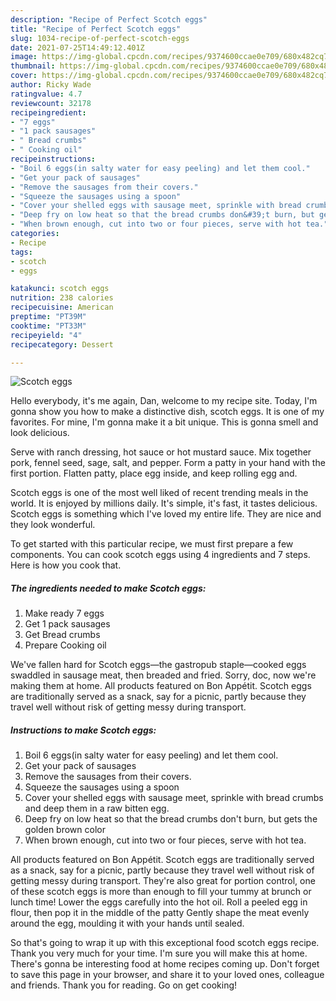 ```yaml
---
description: "Recipe of Perfect Scotch eggs"
title: "Recipe of Perfect Scotch eggs"
slug: 1034-recipe-of-perfect-scotch-eggs
date: 2021-07-25T14:49:12.401Z
image: https://img-global.cpcdn.com/recipes/9374600ccae0e709/680x482cq70/scotch-eggs-recipe-main-photo.jpg
thumbnail: https://img-global.cpcdn.com/recipes/9374600ccae0e709/680x482cq70/scotch-eggs-recipe-main-photo.jpg
cover: https://img-global.cpcdn.com/recipes/9374600ccae0e709/680x482cq70/scotch-eggs-recipe-main-photo.jpg
author: Ricky Wade
ratingvalue: 4.7
reviewcount: 32178
recipeingredient:
- "7 eggs"
- "1 pack sausages"
- " Bread crumbs"
- " Cooking oil"
recipeinstructions:
- "Boil 6 eggs(in salty water for easy peeling) and let them cool."
- "Get your pack of sausages"
- "Remove the sausages from their covers."
- "Squeeze the sausages using a spoon"
- "Cover your shelled eggs with sausage meet, sprinkle with bread crumbs and deep them in a raw bitten egg."
- "Deep fry on low heat so that the bread crumbs don&#39;t burn, but gets the golden brown color"
- "When brown enough, cut into two or four pieces, serve with hot tea."
categories:
- Recipe
tags:
- scotch
- eggs

katakunci: scotch eggs 
nutrition: 238 calories
recipecuisine: American
preptime: "PT39M"
cooktime: "PT33M"
recipeyield: "4"
recipecategory: Dessert

---
```



![Scotch eggs](https://img-global.cpcdn.com/recipes/9374600ccae0e709/680x482cq70/scotch-eggs-recipe-main-photo.jpg)

Hello everybody, it's me again, Dan, welcome to my recipe site. Today, I'm gonna show you how to make a distinctive dish, scotch eggs. It is one of my favorites. For mine, I'm gonna make it a bit unique. This is gonna smell and look delicious.

Serve with ranch dressing, hot sauce or hot mustard sauce. Mix together pork, fennel seed, sage, salt, and pepper. Form a patty in your hand with the first portion. Flatten patty, place egg inside, and keep rolling egg and.

Scotch eggs is one of the most well liked of recent trending meals in the world. It is enjoyed by millions daily. It's simple, it's fast, it tastes delicious. Scotch eggs is something which I've loved my entire life. They are nice and they look wonderful.


To get started with this particular recipe, we must first prepare a few components. You can cook scotch eggs using 4 ingredients and 7 steps. Here is how you cook that.

<!--inarticleads1-->

##### The ingredients needed to make Scotch eggs:

1. Make ready 7 eggs
1. Get 1 pack sausages
1. Get  Bread crumbs
1. Prepare  Cooking oil


We&#39;ve fallen hard for Scotch eggs—the gastropub staple—cooked eggs swaddled in sausage meat, then breaded and fried. Sorry, doc, now we&#39;re making them at home. All products featured on Bon Appétit. Scotch eggs are traditionally served as a snack, say for a picnic, partly because they travel well without risk of getting messy during transport. 

<!--inarticleads2-->

##### Instructions to make Scotch eggs:

1. Boil 6 eggs(in salty water for easy peeling) and let them cool.
1. Get your pack of sausages
1. Remove the sausages from their covers.
1. Squeeze the sausages using a spoon
1. Cover your shelled eggs with sausage meet, sprinkle with bread crumbs and deep them in a raw bitten egg.
1. Deep fry on low heat so that the bread crumbs don&#39;t burn, but gets the golden brown color
1. When brown enough, cut into two or four pieces, serve with hot tea.


All products featured on Bon Appétit. Scotch eggs are traditionally served as a snack, say for a picnic, partly because they travel well without risk of getting messy during transport. They&#39;re also great for portion control, one of these scotch eggs is more than enough to fill your tummy at brunch or lunch time! Lower the eggs carefully into the hot oil. Roll a peeled egg in flour, then pop it in the middle of the patty Gently shape the meat evenly around the egg, moulding it with your hands until sealed. 

So that's going to wrap it up with this exceptional food scotch eggs recipe. Thank you very much for your time. I'm sure you will make this at home. There's gonna be interesting food at home recipes coming up. Don't forget to save this page in your browser, and share it to your loved ones, colleague and friends. Thank you for reading. Go on get cooking!
